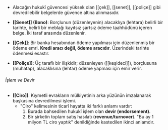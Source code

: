 - Alacağın hukukî güvencesi yüksek olan [[çek]], [[senet]], [[poliçe]] gibi devredilebilir belgelerde güvence altına alınmasıdır.

- **[[Senet]] (Bono)**: Borçlunun (düzenleyenin) alacaklıya (lehtara) belirli bir tarihte, belirli bir meblağı kayıtsız şartsız ödeme taahhüdünü içeren belge. İki taraf arasında düzenlenir.
- **[[Çek]]**: Bir banka hesabından ödeme yapılması için düzenlenmiş bir ödeme emri. **Kredi aracı değil, ödeme aracıdır**. Üzerindeki tarihte ödenmesi esastır.
- **[[Poliçe]]**: Üç taraflı bir ilişkidir; düzenleyen ([[keşideci]]), borçlusuna (muhatap), alacaklısına (lehtar) ödeme yapması için emir verir.
###### İşlem ve Devir
- **[[Ciro]]**: Kıymetli evrakların mülkiyetinin arka yüzünün imzalanarak başkasına devredilmesi işlemi.
	- "Ciro" kelimesinin ticarî hayatta iki farklı anlamı vardır: 
		1. Burada bahsedilen hukukî işlem olan **devir (endorsement)**. 
		2. Bir şirketin toplam satış hasılatı (**revenue/turnover**). "Bu ay 1 milyon TL ciro yaptık" denildiğinde kastedilen ikinci anlamdır.